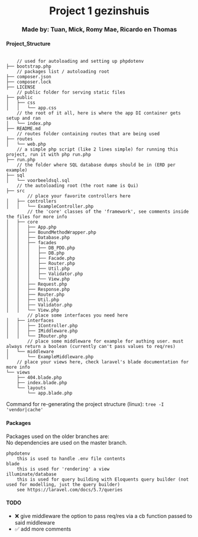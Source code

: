 ﻿<h1 align="center">Project 1 gezinshuis</h1>
<h3 align="center">Made by: Tuan, Mick, Romy Mae, Ricardo en Thomas</h3>

#### Project_Structure
```

    // used for autoloading and setting up phpdotenv
├── bootstrap.php
    // packages list / autoloading root
├── composer.json
├── composer.lock
├── LICENSE
    // public folder for serving static files
├── public
│   ├── css
│   │   └── app.css
    // the root of it all, here is where the app DI container gets setup and ran
│   └── index.php
├── README.md
    // routes folder containing routes that are being used
├── routes
│   └── web.php
    // a simple php script (like 2 lines simple) for running this project, run it with php run.php
├── run.php
    // the folder where SQL database dumps should be in (ERD per example)
├── sql
│   └── voorbeeldsql.sql
    // the autoloading root (the root name is Qui)
├── src
        // place your favorite controllers here
│   ├── controllers
│   │   └── ExampleController.php
        // the 'core' classes of the 'framework', see comments inside the files for more info
│   ├── core
│   │   ├── App.php
│   │   ├── BoundMethodWrapper.php
│   │   ├── Database.php
│   │   ├── facades
│   │   │   ├── DB_PDO.php
│   │   │   ├── DB.php
│   │   │   ├── Facade.php
│   │   │   ├── Router.php
│   │   │   ├── Util.php
│   │   │   ├── Validator.php
│   │   │   └── View.php
│   │   ├── Request.php
│   │   ├── Response.php
│   │   ├── Router.php
│   │   ├── Util.php
│   │   ├── Validator.php
│   │   └── View.php
        // place some interfaces you need here
│   ├── interfaces
│   │   ├── IController.php
│   │   ├── IMiddleware.php
│   │   └── IRouter.php
        // place some middleware for example for authing user. must always return a boolean (currently can't pass values to req/res)
│   └── middleware
│       └── ExampleMiddleware.php
    // place your views here, check laravel's blade documentation for more info
└── views
    ├── 404.blade.php
    ├── index.blade.php
    └── layouts
        └── app.blade.php
```
Command for re-generating the project structure (linux): `tree -I 'vendor|cache'`


#### Packages
Packages used on the older branches are: 
<br/>No dependencies are used on the master branch.
```
phpdotenv
    this is used to handle .env file contents
blade
    this is used for 'rendering' a view
illuminate/database
    this is used for query building with Eloquents query builder (not used for modelling, just the query builder)
    see https://laravel.com/docs/5.7/queries
```

#### TODO
* ❌ give middleware the option to pass req/res via a cb function passed to said middleware
* ✅ add more comments

